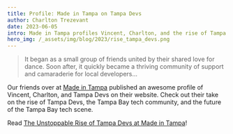 ```yaml
---
title: Profile: Made in Tampa on Tampa Devs
author: Charlton Trezevant
date: 2023-06-05
intro: Made in Tampa profiles Vincent, Charlton, and the rise of Tampa Devs
hero_img: /_assets/img/blog/2023/rise_tampa_devs.png
---
```


> It began as a small group of friends united by their shared love for dance. Soon after, it quickly became a thriving community of support and camaraderie for local developers...

Our friends over at [Made in Tampa](https://madeintampa.io/) published an awesome profile of Vincent, Charlton, and Tampa Devs on their website. Check out their take on the rise of Tampa Devs, the Tampa Bay tech community, and the future of the Tampa Bay tech scene.

Read [The Unstoppable Rise of Tampa Devs at Made in Tampa](https://www.madeintampa.io/the-unstoppable-rise-of-tampa-devs/)!